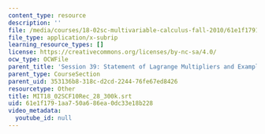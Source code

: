 ```yaml
---
content_type: resource
description: ''
file: /media/courses/18-02sc-multivariable-calculus-fall-2010/61e1f1791aa750a686ea0dc33e18b228_MIT18_02SCF10Rec_28_300k.vtt
file_type: application/x-subrip
learning_resource_types: []
license: https://creativecommons.org/licenses/by-nc-sa/4.0/
ocw_type: OCWFile
parent_title: 'Session 39: Statement of Lagrange Multipliers and Example'
parent_type: CourseSection
parent_uid: 353136b8-318c-d2cd-2244-76fe67ed8426
resourcetype: Other
title: MIT18_02SCF10Rec_28_300k.srt
uid: 61e1f179-1aa7-50a6-86ea-0dc33e18b228
video_metadata:
  youtube_id: null
---
```

